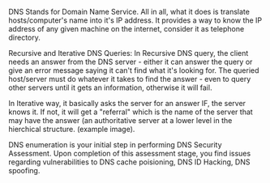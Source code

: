 DNS Stands for Domain Name Service. All in all, what it does is translate hosts/computer's name into it's IP address. It provides a way to know the IP address of any given machine on the internet, consider it as telephone directory.

Recursive and Iterative DNS Queries:
In Recursive DNS query, the client needs an answer from the DNS server - either it can answer the query or give an error message saying it can't find what it's looking for. The queried host/server must do whatever it takes to find the answer - even to query other servers until it gets an information, otherwise it will fail.

In Iterative way, it basically asks the server for an answer IF, the server knows it. If not, it will get a "referral" which is the name of the server that may  have the answer (an authoritative server at a lower level in the hierchical structure. (example image).

DNS enumeration is your initial step in performing DNS Security Assessment. Upon completion of this assessment stage, you find issues regarding vulnerabilities to DNS cache poisioning, DNS ID Hacking, DNS spoofing.





